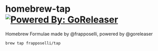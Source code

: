 # homebrew-tap [![Powered By: GoReleaser](https://img.shields.io/badge/powered%20by-goreleaser-green.svg?style=flat-square)](https://github.com/goreleaser)

Homebrew Formulae made by @frapposelli, powered by @goreleaser

```sh
brew tap frapposelli/tap
```
